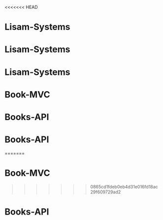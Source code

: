 <<<<<<< HEAD
# Lisam-Systems
# Lisam-Systems
# Lisam-Systems
# Book-MVC
# Books-API
# Books-API
=======
# Book-MVC

>>>>>>> 0865cd1fdeb0eb4d31e016fd18ac29f609729ad2
# Books-API
